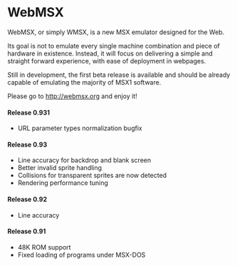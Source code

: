 # WebMSX

WebMSX, or simply WMSX, is a new MSX emulator designed for the Web.

Its goal is not to emulate every single machine combination and piece of hardware in existence. 
Instead, it will focus on delivering a simple and straight forward experience, with ease of deployment in webpages.

Still in development, the first beta release is available and should be already capable of emulating the majority of MSX1 software.

Please go to http://webmsx.org and enjoy it!

#### Release 0.931
- URL parameter types normalization bugfix

#### Release 0.93
- Line accuracy for backdrop and blank screen
- Better invalid sprite handling
- Collisions for transparent sprites are now detected
- Rendering performance tuning

#### Release 0.92
- Line accuracy

#### Release 0.91
- 48K ROM support
- Fixed loading of programs under MSX-DOS


